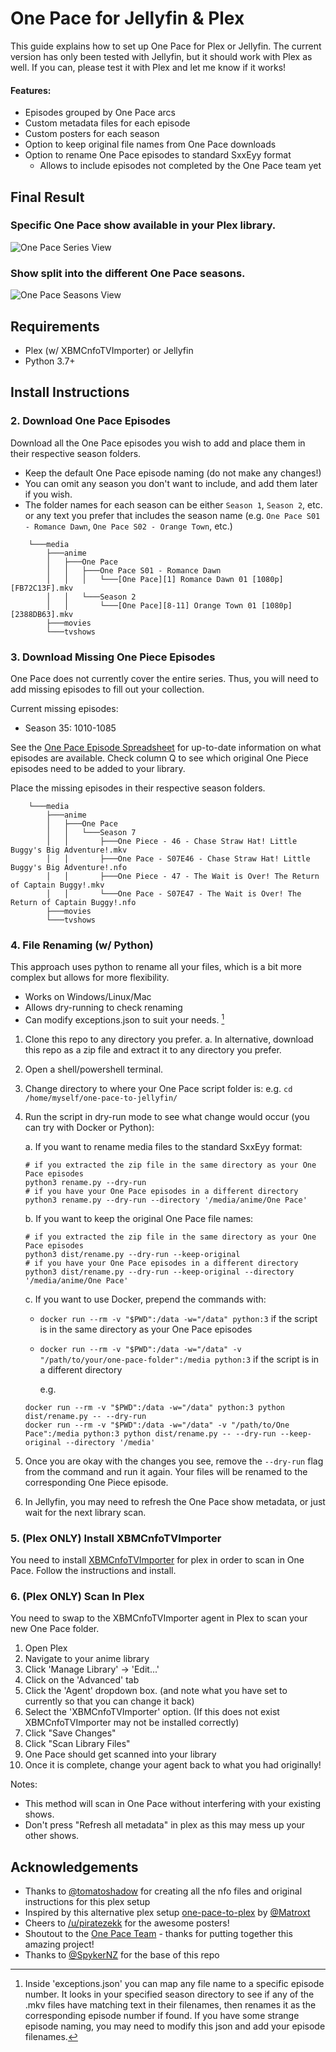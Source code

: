 # One Pace for Jellyfin & Plex

This guide explains how to set up One Pace for Plex or Jellyfin.
The current version has only been tested with Jellyfin, but it should work with Plex as well.
If you can, please test it with Plex and let me know if it works!

#### Features:

- Episodes grouped by One Pace arcs
- Custom metadata files for each episode
- Custom posters for each season
- Option to keep original file names from One Pace downloads
- Option to rename One Pace episodes to standard SxxEyy format
  - Allows to include episodes not completed by the One Pace team yet

## Final Result

### Specific One Pace show available in your Plex library.

![One Pace Series View](images/series-view.png)

### Show split into the different One Pace seasons.

![One Pace Seasons View](images/seasons-view.png)

## Requirements

- Plex (w/ XBMCnfoTVImporter) or Jellyfin
- Python 3.7+

## Install Instructions

### 2. Download One Pace Episodes

Download all the One Pace episodes you wish to add and place them in their respective season folders.

- Keep the default One Pace episode naming (do not make any changes!)
- You can omit any season you don't want to include, and add them later if you wish.
- The folder names for each season can be either `Season 1`, `Season 2`, etc. or any text you prefer that includes the season name (e.g. `One Pace S01 - Romance Dawn`, `One Pace S02 - Orange Town`, etc.)

```
    └───media
        ├───anime
        │   ├───One Pace
        │   │   ├───One Pace S01 - Romance Dawn
        │   │   │   └───[One Pace][1] Romance Dawn 01 [1080p][FB72C13F].mkv
        │   │   └───Season 2
        │   │       └───[One Pace][8-11] Orange Town 01 [1080p][2388DB63].mkv
        ├───movies
        └───tvshows
```

### 3. Download Missing One Piece Episodes

One Pace does not currently cover the entire series. Thus, you will need to add missing episodes to fill out your collection.

Current missing episodes:
- Season 35: 1010-1085

See the [One Pace Episode Spreadsheet](https://docs.google.com/spreadsheets/d/1HQRMJgu_zArp-sLnvFMDzOyjdsht87eFLECxMK858lA/) for up-to-date information on what episodes are available. Check column Q to see which original One Piece episodes need to be added to your library.

Place the missing episodes in their respective season folders.

```
    └───media
        ├───anime
        │   ├───One Pace
        │   │   └───Season 7
        │   │       ├───One Piece - 46 - Chase Straw Hat! Little Buggy's Big Adventure!.mkv
        │   │       ├───One Pace - S07E46 - Chase Straw Hat! Little Buggy's Big Adventure!.nfo
        │   │       ├───One Piece - 47 - The Wait is Over! The Return of Captain Buggy!.mkv
        │   │       └───One Pace - S07E47 - The Wait is Over! The Return of Captain Buggy!.nfo
        ├───movies
        └───tvshows
```

### 4. File Renaming (w/ Python)

This approach uses python to rename all your files, which is a bit more complex but allows for more flexibility.

- Works on Windows/Linux/Mac
- Allows dry-running to check renaming
- Can modify exceptions.json to suit your needs. [^1]

1. Clone this repo to any directory you prefer.
   a. In alternative, download this repo as a zip file and extract it to any directory you prefer.
2. Open a shell/powershell terminal.
3. Change directory to where your One Pace script folder is: e.g. `cd /home/myself/one-pace-to-jellyfin/`
4. Run the script in dry-run mode to see what change would occur (you can try with Docker or Python):

   a. If you want to rename media files to the standard SxxEyy format:

   ```shell
   # if you extracted the zip file in the same directory as your One Pace episodes
   python3 rename.py --dry-run
   # if you have your One Pace episodes in a different directory
   python3 rename.py --dry-run --directory '/media/anime/One Pace'
   ```

   b. If you want to keep the original One Pace file names:

   ```shell
   # if you extracted the zip file in the same directory as your One Pace episodes
   python3 dist/rename.py --dry-run --keep-original
   # if you have your One Pace episodes in a different directory
   python3 dist/rename.py --dry-run --keep-original --directory '/media/anime/One Pace'
   ```

   c. If you want to use Docker, prepend the commands with:

   - `docker run --rm -v "$PWD":/data -w="/data" python:3` if the script is in the same directory as your One Pace episodes
   - `docker run --rm -v "$PWD":/data -w="/data" -v "/path/to/your/one-pace-folder":/media python:3` if the script is in a different directory

     e.g.

   ```shell
   docker run --rm -v "$PWD":/data -w="/data" python:3 python dist/rename.py -- --dry-run
   docker run --rm -v "$PWD":/data -w="/data" -v "/path/to/One Pace":/media python:3 python dist/rename.py -- --dry-run --keep-original --directory '/media'
   ```

5. Once you are okay with the changes you see, remove the `--dry-run` flag from the command and run it again.
   Your files will be renamed to the corresponding One Piece episode.
6. In Jellyfin, you may need to refresh the One Pace show metadata, or just wait for the next library scan.

[^1]: Inside 'exceptions.json' you can map any file name to a specific episode number. It looks in your specified season directory to see if any of the .mkv files have matching text in their filenames, then renames it as the corresponding episode number if found. If you have some strange episode naming, you may need to modify this json and add your episode filenames.

### 5. (Plex ONLY) Install XBMCnfoTVImporter

You need to install [XBMCnfoTVImporter](https://github.com/gboudreau/XBMCnfoTVImporter.bundle) for plex in order to scan in One Pace. Follow the instructions and install.

### 6. (Plex ONLY) Scan In Plex

You need to swap to the XBMCnfoTVImporter agent in Plex to scan your new One Pace folder.

1. Open Plex
2. Navigate to your anime library
3. Click 'Manage Library' -> 'Edit...'
4. Click on the 'Advanced' tab
5. Click the 'Agent' dropdown box. (and note what you have set to currently so that you can change it back)
6. Select the 'XBMCnfoTVImporter' option. (If this does not exist XBMCnfoTVImporter may not be installed correctly)
7. Click "Save Changes"
8. Click "Scan Library Files"
9. One Pace should get scanned into your library
10. Once it is complete, change your agent back to what you had originally!

Notes:

- This method will scan in One Pace without interfering with your existing shows.
- Don't press "Refresh all metadata" in plex as this may mess up your other shows.

## Acknowledgements

- Thanks to [@tomatoshadow](https://github.com/Tomatoshadow) for creating all the nfo files and original instructions for this plex setup
- Inspired by this alternative plex setup [one-pace-to-plex](https://github.com/Matroxt/one-pace-to-plex) by [@Matroxt](https://github.com/Matroxt)
- Cheers to [/u/piratezekk](https://www.reddit.com/user/piratezekk) for the awesome posters!
- Shoutout to the [One Pace Team](https://onepace.net) - thanks for putting together this amazing project!
- Thanks to [@SpykerNZ](https:://github.com/SpykerNZ) for the base of this repo
